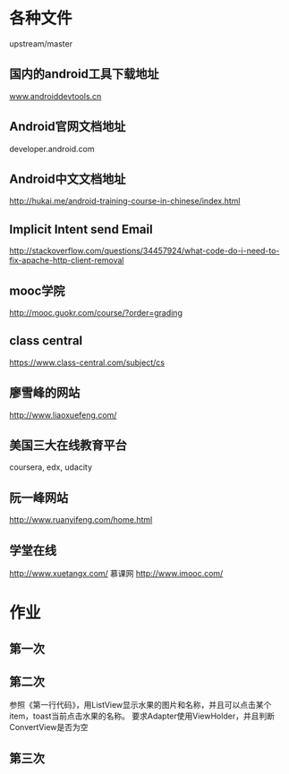 # 各种文件
 upstream/master
## 国内的android工具下载地址
www.androiddevtools.cn
## Android官网文档地址
developer.android.com
## Android中文文档地址
http://hukai.me/android-training-course-in-chinese/index.html
## Implicit Intent send Email
http://stackoverflow.com/questions/34457924/what-code-do-i-need-to-fix-apache-http-client-removal
## mooc学院
http://mooc.guokr.com/course/?order=grading
## class central
https://www.class-central.com/subject/cs
## 廖雪峰的网站
http://www.liaoxuefeng.com/
## 美国三大在线教育平台
coursera, edx, udacity
## 阮一峰网站
http://www.ruanyifeng.com/home.html
## 学堂在线
http://www.xuetangx.com/
慕课网
http://www.imooc.com/
# 作业
## 第一次

## 第二次
参照《第一行代码》，用ListView显示水果的图片和名称，并且可以点击某个item，toast当前点击水果的名称。
要求Adapter使用ViewHolder，并且判断ConvertView是否为空
## 第三次

